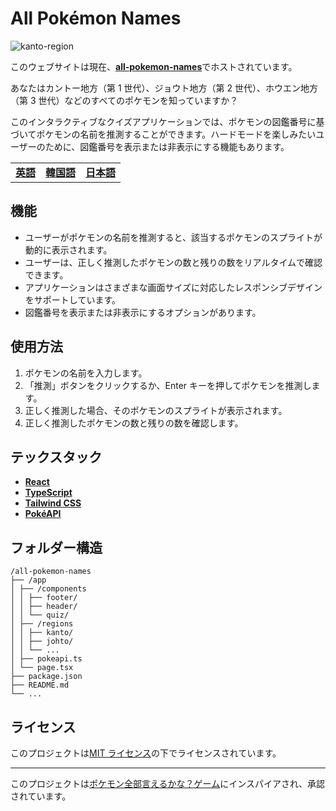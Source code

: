 # All Pokémon Names

![kanto-region](https://i.imgur.com/GaJMmXl.png)

このウェブサイトは現在、[**all-pokemon-names**](https://all-pokemon-names.vercel.app/)でホストされています。

あなたはカントー地方（第 1 世代）、ジョウト地方（第 2 世代）、ホウエン地方（第 3 世代）などのすべてのポケモンを知っていますか？

このインタラクティブなクイズアプリケーションでは、ポケモンの図鑑番号に基づいてポケモンの名前を推測することができます。ハードモードを楽しみたいユーザーのために、図鑑番号を表示または非表示にする機能もあります。

|                        |                                  |                                  |
| ---------------------- | -------------------------------- | -------------------------------- |
| [**英語**](/README.md) | [**韓国語**](/docs/README_ko.md) | [**日本語**](/docs/README_jp.md) |

## 機能

- ユーザーがポケモンの名前を推測すると、該当するポケモンのスプライトが動的に表示されます。
- ユーザーは、正しく推測したポケモンの数と残りの数をリアルタイムで確認できます。
- アプリケーションはさまざまな画面サイズに対応したレスポンシブデザインをサポートしています。
- 図鑑番号を表示または非表示にするオプションがあります。

## 使用方法

1. ポケモンの名前を入力します。
2. 「推測」ボタンをクリックするか、Enter キーを押してポケモンを推測します。
3. 正しく推測した場合、そのポケモンのスプライトが表示されます。
4. 正しく推測したポケモンの数と残りの数を確認します。

## テックスタック

- [**React**](https://react.dev/)
- [**TypeScript**](https://www.typescriptlang.org/)
- [**Tailwind CSS**](https://tailwindcss.com/)
- [**PokéAPI**](https://pokeapi.co/)

## フォルダー構造

```
/all-pokemon-names
├── /app
│ ├── /components
│ │ ├── footer/
│ │ ├── header/
│ │ └── quiz/
│ ├── /regions
│ │ ├── kanto/
│ │ ├── johto/
│ │ └── ...
│ ├── pokeapi.ts
│ └── page.tsx
├── package.json
├── README.md
└── ...
```

## ライセンス

このプロジェクトは[MIT ライセンス](https://mit-license.org/)の下でライセンスされています。

---

このプロジェクトは[ポケモン全部言えるかな？ゲーム](https://all-pokemon-ierukana.com/)にインスパイアされ、承認されています。
